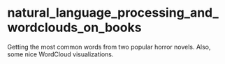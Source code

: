 # natural_language_processing_and_wordclouds_on_books
Getting the most common words from two popular horror novels. Also, some nice WordCloud visualizations.
